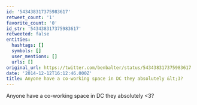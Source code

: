 ```yaml
---
id: '543438317375983617'
retweet_count: '1'
favorite_count: '0'
id_str: '543438317375983617'
retweeted: false
entities:
  hashtags: []
  symbols: []
  user_mentions: []
  urls: []
original_url: https://twitter.com/benbalter/status/543438317375983617
date: '2014-12-12T16:12:46.000Z'
title: Anyone have a co-working space in DC they absolutely &lt;3?
---
```


Anyone have a co-working space in DC they absolutely &lt;3?